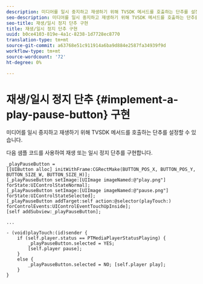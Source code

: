 ```yaml
---
description: 미디어를 일시 중지하고 재생하기 위해 TVSDK 메서드를 호출하는 단추를 설정할 수 있습니다.
seo-description: 미디어를 일시 중지하고 재생하기 위해 TVSDK 메서드를 호출하는 단추를 설정할 수 있습니다.
seo-title: 재생/일시 정지 단추 구현
title: 재생/일시 정지 단추 구현
uuid: b0ce4103-819e-4a1c-8238-1d7728ec8770
translation-type: tm+mt
source-git-commit: a63768e51c911914a6ba9d884e2587fa34939f9d
workflow-type: tm+mt
source-wordcount: '72'
ht-degree: 0%

---
```



# 재생/일시 정지 단추 {#implement-a-play-pause-button} 구현

미디어를 일시 중지하고 재생하기 위해 TVSDK 메서드를 호출하는 단추를 설정할 수 있습니다.

다음 샘플 코드를 사용하여 재생 또는 일시 정지 단추를 구현합니다.

<!--<a id="example_BC2632D673FE451190A30A23145090D0"></a>-->

```
_playPauseButton =  
[[UIButton alloc] initWithFrame:CGRectMake(BUTTON_POS_X, BUTTON_POS_Y, BUTTON_SIZE_W, BUTTON_SIZE_H)]; 
[_playPauseButton setImage:[UIImage imageNamed:@"play.png"] forState:UIControlStateNormal];  
[_playPauseButton setImage:[UIImage imageNamed:@"pause.png"] forState:UIControlStateSelected]; 
[_playPauseButton addTarget:self action:@selector(playTouch:) forControlEvents:UIControlEventTouchUpInside]; 
[self addSubview:_playPauseButton]; 
 
... 
 
- (void)playTouch:(id)sender { 
    if (self.player.status == PTMediaPlayerStatusPlaying) { 
        _playPauseButton.selected = YES;  
        [self.player pause]; 
    } 
    else { 
        _playPauseButton.selected = NO; [self.player play]; 
    } 
} 
```
